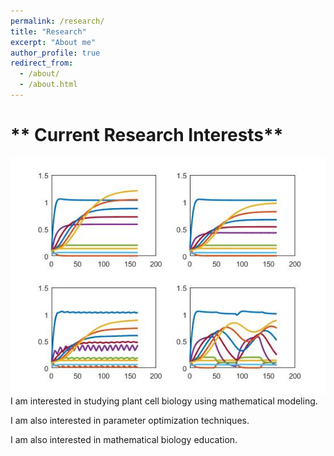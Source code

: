 ```yaml
---
permalink: /research/
title: "Research"
excerpt: "About me"
author_profile: true
redirect_from: 
  - /about/
  - /about.html
---
```

** Current Research Interests**
====================================
![Simulation](/images/waow.jpg)
I am interested in studying plant cell biology using mathematical modeling. 

I am also interested in parameter optimization techniques. 

I am also interested in mathematical biology education. 
